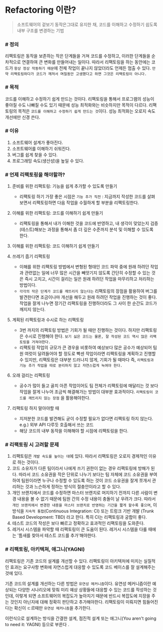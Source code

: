 # Refactoring 이란?

> 소프트웨어의 겉보기 동작은그대로 유지한 채, 코드를 이해하고 수정하기 쉽도록 내부 구조를 변경하는 기법



### \# 정의

리팩토링은 동작을 보존하는 작은 단계들을 거쳐 코드를 수정하고, 이러한 단계들을 순차적으로 연결하여 큰 변화를 만들어내는 일이다. 따라서 리팩토링을 하는 동안에는 코드가 `항상 정상 작동하기 때문`에 전체 작업이 끝나지 않았더라도 언제든 멈출 수 있다. `만약 리팩토링하다가 코드가 깨져서 며칠동안 고생했다고 하면 그것은 리팩토링이 아니다.`

###  \# 목적

코드를 이해하고 수정하기 쉽게 만드는 것이다. 리팩토링을 통해서 프로그램의 성능이 좋아질 수도 나빠질 수도 있기 때문에 성능 최적화와는 비슷하지만 목적이 다르다. 리팩토링의 목적은 `코드를 이해하고 수정하기 쉽게 만드는 것`이다. 성능 최적화는 오로지 속도 개선에만 신경 쓴다.

### \# 이유

1. 소프트웨어 설계가 좋아진다.
2. 소프트웨어를 이해하기 쉬워진다.
3. 버그를 쉽게 찾을 수 있다.
4. 프로그래밍 속도(생산성)을 높일 수 있다.



### \# 언제 리팩토링을 해야할까?

1. 준비를 위한 리팩토링: 기능을 쉽게 추가할 수 있도록 만들기
   * 리팩토링 하기 가장 좋은 시점은 `기능 추가 직전` : 지금까지 작성한 코드를 살펴보면서 리팩토링하면 다음 작업을 수월하게 할 부분을 리팩토링한다.
   
2. 이해를 위한 리팩토링: 코드를 이해하기 쉽게 만들기
   * 리팩토링을 통해서 내가 이해한 것을 코드에 반영하고, 내 생각이 맞았는지 검증(테스트)해보는 과정을 통해서 좀 더 깊은 수준까지 분석 및 이해할 수 있도록 한다.
   
3. 이해를 위한 리팩토링: 코드 이해하기 쉽게 만들기
4. 쓰레기 줍기 리팩토링
   * 이해를 위한 리팩토링 방법에서 변형된 형태인 코드 파악 중에 원래 하려던 작업과 관련없는 일에 너무 많은 시간을 빼앗기지 않도록 간단히 수정할 수 있는 것은 즉시 고치고, 시간이 걸리는 일은 원래 하려던 작업을 마무리하고 처리하는 방법이다.  
   * `각각의 작은 단계가 코드를 깨뜨리지 않는다는` 리팩토링의 장점을 활용하여 버그를 발견한다면 조금이나마 개선을 해두고 원래 하려던 작업을 진행하는 것이 좋다. 작업을 잘게 나누면 장기간 리팩토링을 진행하더라도 그 사이 한 순간도 코드가 깨지지 않는다.

5. 계획된 리팩토링과 수시로 하는 리팩토링
   * 3번 까지의 리팩토링 방법은 기회가 될 때만 진행하는 것이다. 하지만 리팩토링은 수시로 진행해야 한다.  `보기 싫은 코드는 물론, 잘 작성된 코드 역시 많은 리팩토링을 거쳐야한다.`
   * 리팩토링 작업의 규모가 큰 경우을 비롯하여 예상보다 많은 공수가 예상되어 팀원 여럿이 달려들어야 할 정도로 빡센 작업이라면 리팩토링을 계획하고 진행할 수 있지만, 리팩토링은 대부분 드러나지 않게, 기회가 될 때마다 즉, `리팩토링과 기능 추가 작업을 따로 분리하지 않고 자연스럽게 녹여야 한다.`
6. 오래 걸리는 리팩토링
   * 공수가 많이 들고 골치 아픈 작업이어도 팀 전체가 리팩토링에 매달리는 것 보다 작업을 잘게 나누어 조금씩 해결해가는 방법이 대부분 효과적이다. `리팩토링이 코드를 깨뜨리지 않는 장점` 을 활용해야한다.
7. 리팩토링 하지 말아야할 때
   * 지저분한 코드를 발견해도 굳이 수정할 필요가 없다면 리팩토링 하지 않는다. 
     e.g.) 외부 API 다루듯 호출해서 쓰는 코드
   * 해당 코드의 내부 동작을 이해해야 할 시점에 리팩토링을 한다.



### \# 리팩토링 시 고려할 문제

1. 리팩토링은 `개발 속도를 높이는 데`에 있다. 따라서 리팩토링은 오로지 경제적인 이유로 하는 것이다.
2. 코드 소유자가 다른 팀이라서 나에게 쓰기 권한이 없는 경우 리팩토링에 방해가 된다. 따라서 코드 소유권을 작은 단위로 나누기 보다는 팀 자체에 코드 소유권을 부여하여 팀원이라면 누구나 수정할 수 있도록 하는 것이 코드 소유권을 잘게 쪼개서 관리하는 것과 느슨하게 정하는 방식의 절충안이라고 할 수 있다.
3. 개인 브랜치에서 코드를 수정하면 마스터 브랜치로 머지하기 전까지 다른 사람이 변경 내용을 볼 수 없기 때문에 팀원 간의 수정 내용이 충돌이 날 우려가 크다. 따라서 `개인 브랜치에서 변경한 내용을 마스터 브랜치로 반영하는 기간을 짧게 할수록 좋으며`, 이 방식을 `지속적 통합`(Continuous Integration: CI) 또는 트렁크 기반 개발 (Trunk Based Development: TBD) 라고 한다. 특히 CI는 리팩토링과 궁합이 좋다.
4. 테스트 코드의 작성은 보다 빠르고 정확하고 효과적인 리팩토링을 도와준다.
5. 레거시 시스템을 파악할 때 리팩토링이 큰 도움이 된다. 레거시 시스템을 다룰 때에는 '틈새를 찾아서 테스트 코드를 추가'해야한다.



### \# 리팩토링, 아키텍쳐, 애그니(YAGNI)

리팩토링은 기존 코드의 설계를 개선할 수 있다. 리팩토링이 아키텍처에 미치는 실질적인 효과는 요구사항 변화에 자연스럽게 대응할 수 있도록 코드 베이스를 잘 설계해주는 것에 있다.  

기존 코드의 설계를 개선하는 다른 방법은 `유연성 메커니즘`이다. 유연성 메커니즘이란 예상되는 다양한 시나리오에 맞춰 미리 예상 상황들에 대응할 수 있는 코드를 작성하는 것인데, 이렇게 되면 소프트웨어의 복잡도가 높아지기 때문에 반드시 복잡도에 지장을 주는 것인지 아닌지에 대해 정확히 판단하고 추가해야한다. 리팩토링이 미뤄지면 힘들어진다는 확신이 ㄷ르때만 `유연성 메커니즘`을 추가한다. 

이런식으로 설계하는 방식을 간결한 설계, 점진적 설계 또는 애그니(You aren't going to need it: YAGNI) 등으로 부른다 .
